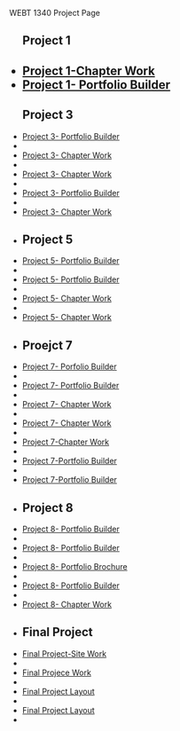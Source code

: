 WEBT 1340 Project Page 
<ul>
<h2>Project 1<h2>
<li><a href="project1/icons.ai">Project 1-Chapter Work</a></li>
<li><a href="project1/tournamenticons.ai">Project 1- Portfolio Builder</a></li>

<h2>Project 3</h2>

<li><a href="project3/cafe-logo.ai">Project 3- Portfolio Builder</a><li>
<li><a href="project3/cincinnatiZoo.ai">Project 3- Chapter Work</a><li>
<li><a href="project3/invitation.ai">Project 3- Chapter Work</a><li>
<li><a href="project3/stationary.ai">Project 3- Portfolio Builder</a><li>
<li><a href="project3/zooicons.ai">Project 3- Chapter Work</a><li>

<h2>Project 5</h2>
<li><a href="project5/aos-brochure.ai">Project 5- Portfolio Builder</a><li>
<li><a href="project5/aos-brochure.pdf">Project 5- Portfolio Builder</a><li>
<li><a href="project5/campbrochure.ai">Project 5- Chapter Work</a><li>
<li><a href="project5/campbrochure.pdf">Project 5- Chapter Work</a><li>

<h2>Proejct 7</h2>
<li><a href="project7/coffee-producers..ai">Project 7- Porfolio Builder</a><li>
<li><a href="project7/favorites-graph.ai">Project 7- Portfolio Builder</a><li>
<li><a href="project7/fig1graph.ai">Project 7- Chapter Work</a><li>
<li><a href="project7/fig2.ai">Project 7- Chapter Work</a><li>
<li><a href="project7/fig3.ai">Project 7-Chapter Work</a><li>
<li><a href="project7/price-graph.ai">Project 7-Portfolio Builder</a><li>
<li><a href="project7/reasons-graph.ai">Project 7-Portfolio Builder</a><li>

<h2>Project 8</h2>
<li><a href="project8/index.html">Project 8- Portfolio Builder</a><li>
<li><a href="project8/site-design.ai">Project 8- Portfolio Builder</a><li>
<li><a href="project8/PersonalPromo.pdf">Project 8- Portfolio Brochure</a><li>
<li><a href="project8/site-design.pdf">Project 8- Portfolio Builder</a><li>
<li><a href="project8/royaltyhairdesignlogo.pdf">Project 8- Chapter Work</a><li>

<h2>Final Project</h2>
<li><a href="finalproject/index.html">Final Project-Site Work</a><li>
<li><a href="finalproject/images/LOGO.png">Final Projece Work</a><li>
<li><a href="finalproject/Web 1366 -1.png">Final Project Layout</a><li>
<li><a href="fianlproject/Iphone 8 Plus - 1.png">Final Project Layout</a><li>
